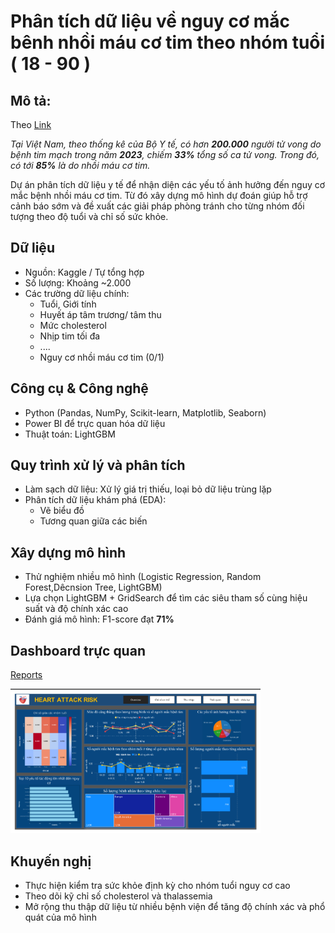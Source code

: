 # Phân tích dữ liệu về nguy cơ mắc bênh nhồi máu cơ tim theo nhóm tuổi ( 18 - 90 ) 
## Mô tả: 
  Theo [Link](https://tamanhhospital.vn/nhoi-mau-co-tim/#:~:text=T%E1%BA%A1i%20Vi%E1%BB%87t%20Nam%2C%20theo%20th%E1%BB%91ng,do%20nh%E1%BB%93i%20m%C3%A1u%20c%C6%A1%20tim.)
  
  _Tại Việt Nam, theo thống kê của Bộ Y tế, có hơn ***200.000*** người tử vong do bệnh tim mạch trong năm ***2023***, chiếm ***33%*** tổng số ca tử vong. Trong đó, có tới ***85%*** là do nhồi máu cơ tim._

Dự án phân tích dữ liệu y tế để nhận diện các yếu tố ảnh hưởng đến nguy cơ mắc bệnh nhồi máu cơ tim. Từ đó xây dựng mô hình dự đoán giúp hỗ trợ cảnh báo sớm và đề xuất các giải pháp phòng tránh cho từng nhóm đối tượng theo độ tuổi và chỉ số sức khỏe.

## Dữ liệu 
- Nguồn: Kaggle / Tự tổng hợp  
- Số lượng: Khoảng ~2.000 
- Các trường dữ liệu chính:
  - Tuổi, Giới tính  
  - Huyết áp tâm trương/ tâm thu
  - Mức cholesterol  
  - Nhịp tim tối đa
  - ....
  - Nguy cơ nhồi máu cơ tim (0/1)
##  Công cụ & Công nghệ
- Python (Pandas, NumPy, Scikit-learn, Matplotlib, Seaborn)  
- Power BI để trực quan hóa dữ liệu  
- Thuật toán: LightGBM
## Quy trình xử lý và phân tích
- Làm sạch dữ liệu: Xử lý giá trị thiếu, loại bỏ dữ liệu trùng lặp  
- Phân tích dữ liệu khám phá (EDA):
  - Vẽ biểu đồ 
  - Tương quan giữa các biến    
## Xây dựng mô hình
- Thử nghiệm nhiều mô hình (Logistic Regression, Random Forest,Dêcnsion Tree, LightGBM)  
- Lựa chọn LightGBM + GridSearch để tìm các siêu tham số cùng hiệu suất và độ chính xác cao  
- Đánh giá mô hình: F1-score đạt **71%**
## Dashboard trực quan
[Reports](images/DAT111_DP03_FINAL.pdf)

<a href="images/dashboads.png">
  <img src="images/dashboads.png" width="400" />
</a>

## Khuyến nghị
- Thực hiện kiểm tra sức khỏe định kỳ cho nhóm tuổi nguy cơ cao  
- Theo dõi kỹ chỉ số cholesterol và thalassemia  
- Mở rộng thu thập dữ liệu từ nhiều bệnh viện để tăng độ chính xác và phổ quát của mô hình  



  
